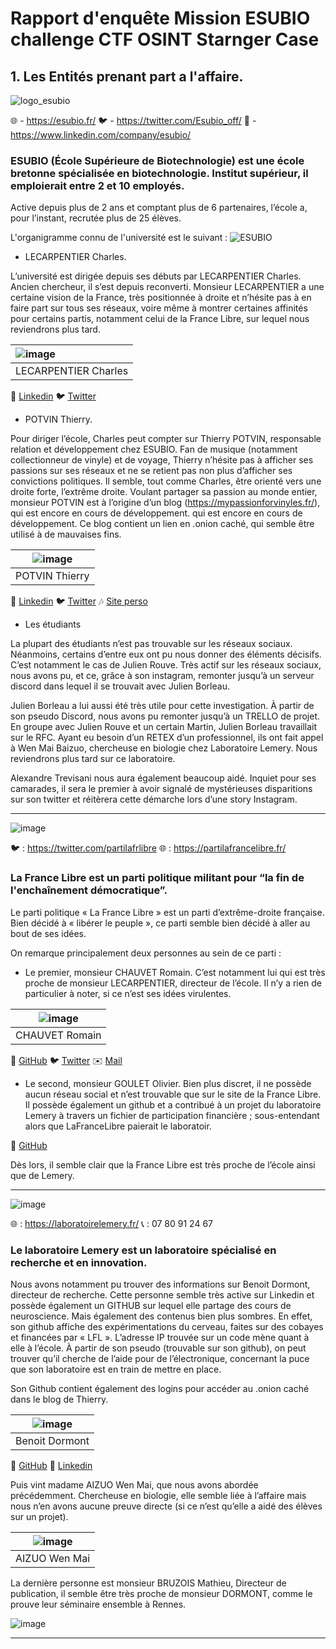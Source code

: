 # Rapport d'enquête Mission ESUBIO challenge CTF OSINT Starnger Case

## 1. Les Entités prenant part a l'affaire.

![logo_esubio](https://user-images.githubusercontent.com/95431446/168475454-3e27c785-0e4d-43df-b0ad-bf30924399f6.png)

🌐 - https://esubio.fr/
🐦 - https://twitter.com/Esubio_off/
🔗 - https://www.linkedin.com/company/esubio/

### ESUBIO (École Supérieure de Biotechnologie) est une école bretonne spécialisée en biotechnologie. Institut supérieur, il emploierait entre 2 et 10 employés.

Active depuis plus de 2 ans et comptant plus de 6 partenaires, l’école a, pour l’instant, recrutée plus de 25 élèves.

L'organigramme connu de l'université est le suivant : 
![ESUBIO](https://user-images.githubusercontent.com/95431446/168498399-d426c7d2-3ee3-4793-930f-207c7e253713.png)

- LECARPENTIER Charles.

L’université est dirigée depuis ses débuts par LECARPENTIER Charles. Ancien chercheur, il s’est depuis reconverti. Monsieur LECARPENTIER a une certaine vision de la France, très positionnée à droite et  n’hésite pas à en faire part sur tous ses réseaux, voire même à montrer certaines affinités pour certains partis, notamment celui de la France Libre, sur lequel nous reviendrons plus tard.

| ![image](https://user-images.githubusercontent.com/95431446/168496971-5cc9bcef-ddd2-4cf3-821a-791938f551d2.png) | 
| :------------------------- |
| LECARPENTIER Charles | 
🔗 [Linkedin](https://www.linkedin.com/in/charles-lecarpentier-880b7b239/)
🐦 [Twitter](https://twitter.com/Charles_Lecarp)

 - POTVIN Thierry.

Pour diriger l’école, Charles peut compter sur Thierry POTVIN, responsable relation et développement chez ESUBIO. Fan de musique (notamment collectionneur de vinyle) et de voyage, Thierry n’hésite pas à afficher ses passions sur ses réseaux et ne se retient pas non plus d’afficher ses convictions politiques. Il semble, tout comme Charles, être orienté vers une droite forte, l’extrême droite. Voulant partager sa passion au monde entier, monsieur POTVIN est à l’origine d’un blog (https://mypassionforvinyles.fr/), qui est encore en cours de développement. qui est encore en cours de développement. Ce blog contient un lien en .onion caché, qui semble être utilisé à de mauvaises fins.

| ![image](https://user-images.githubusercontent.com/95431446/168497267-c7efe98d-e28a-4d18-b898-f93450deac0a.png) |
| :---------------------------: |
| POTVIN Thierry |
🔗 [Linkedin](https://www.linkedin.com/in/thierry-potvin-8a5b81239/)
🐦 [Twitter]([https://twitter.com/ThyPotvin)
🎶 [Site perso](https://mypassionforvinyles.fr/)

- Les étudiants

La plupart des étudiants n’est pas trouvable sur les réseaux sociaux. Néanmoins, certains d’entre eux  ont pu nous donner des éléments décisifs. C’est notamment le cas de Julien Rouve. Très actif sur les  réseaux sociaux, nous avons pu, et ce, grâce à son instagram, remonter jusqu’à un serveur discord dans lequel il se trouvait avec Julien Borleau.

Julien Borleau a lui aussi été très utile pour cette investigation. À partir de son pseudo Discord, nous avons pu remonter jusqu’à un TRELLO de projet. En groupe avec Julien Rouve et un certain Martin, Julien Borleau travaillait sur le RFC. Ayant eu besoin d’un RETEX d’un professionnel, ils ont fait appel à Wen Mai Baizuo, chercheuse en biologie chez Laboratoire Lemery. Nous reviendrons plus tard sur ce laboratoire.

Alexandre Trevisani nous aura également beaucoup aidé. Inquiet pour ses camarades, il sera le premier à avoir signalé de mystérieuses disparitions sur son twitter et réitèrera cette démarche lors d’une story Instagram.

______________________________________________________________________________________________________________________________________________

![image](https://user-images.githubusercontent.com/95431446/168497718-0625c75f-3adb-4efe-ab44-b7ee62ddbc5b.png)

🐦 : https://twitter.com/partilafrlibre 
🌐 : https://partilafrancelibre.fr/

### La France Libre est un parti politique militant pour “la fin de l'enchaînement démocratique”.

Le parti politique « La France Libre » est un parti d’extrême-droite française. Bien décidé à « libérer le peuple », ce parti semble bien décidé à aller au bout de ses idées.

On remarque principalement deux personnes au sein de ce parti :

- Le premier, monsieur CHAUVET Romain. C’est notamment lui qui est très proche de monsieur LECARPENTIER, directeur de l’école. Il n’y a rien de particulier à noter, si ce n’est ses idées virulentes.

| ![image](https://user-images.githubusercontent.com/95431446/168578578-70a1fe94-855a-418a-bd52-7ed5e58d935b.png) |
| :---------------------------: |
| CHAUVET Romain |
🔗 [GitHub](https://github.com/powermindctrl)
🐦 [Twitter](https://twitter.com/romainchauvet15)
✉️ [Mail](romain.chauvet@partilafrancelibre.fr)

- Le second, monsieur GOULET Olivier. Bien plus discret, il ne possède aucun réseau social et n’est trouvable que sur le site de la France Libre. Il possède également un github et a contribué à un projet du laboratoire Lemery à travers un fichier de participation financière ; sous-entendant alors que LaFranceLibre paierait le laboratoir.

🔗 [GitHub](https://github.com/Anstarke67/Lemery/commit/75245486359c95643453edf8fb9383f479b738a5)

Dès lors, il semble clair que la France Libre est très proche de l’école ainsi que de Lemery.

______________________________________________________________________________________________________________________________________________

![image](https://user-images.githubusercontent.com/95431446/168577139-18cc74e7-849e-4670-bc26-cd48af48556c.png)

🌐 : https://laboratoirelemery.fr/
📞 : 07 80 91 24 67

### Le laboratoire Lemery est un laboratoire spécialisé en recherche et en innovation.

Nous avons notamment pu trouver des informations sur Benoit Dormont, directeur de recherche. Cette personne semble très active sur Linkedin et possède également un GITHUB sur lequel elle partage des cours de neuroscience. Mais également des contenus bien plus sombres. En effet, son github affiche des expérimentations du cerveau, faites sur des cobayes et financées par « LFL ». L’adresse IP trouvée sur un code mène quant à elle à l’école. À partir de son pseudo (trouvable sur son github), on peut trouver qu’il cherche de l’aide pour de l’électronique, concernant la puce que son laboratoire est en train de mettre en place.

Son Github contient également des logins pour accéder au .onion caché dans le blog de Thierry.

| ![image](https://user-images.githubusercontent.com/95431446/168611811-7525010e-c749-4d5a-9bd2-5a4de857409b.png) |
| :---------------------------: |
| Benoit Dormont |
🔗 [GitHub](https://github.com/powermindctrl)
🔗 [Linkedin](https://www.linkedin.com/in/benoit-dormont-304985239/)

Puis vint madame AIZUO Wen Mai, que nous avons abordée précédemment. Chercheuse en biologie, elle semble liée à l’affaire mais nous n’en avons aucune preuve directe (si ce n’est qu’elle a aidé des élèves sur un projet).

| ![image](https://user-images.githubusercontent.com/95431446/168612362-e40e0cd1-30da-447d-bb70-e47cfee20db1.png) |
| :---------------------------: |
| AIZUO Wen Mai |

La dernière personne est monsieur BRUZOIS Mathieu, Directeur de publication, il semble être très proche de monsieur DORMONT, comme le prouve leur séminaire ensemble à Rennes.

![image](https://user-images.githubusercontent.com/95431446/168626812-3cbd0e55-d4f1-4da2-8080-1dfa1f385940.png)
______________________________________________________________________________________________________________________________________________
